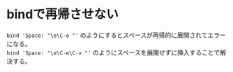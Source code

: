 # bindで再帰させない

`bind 'Space: "\e\C-e "'` のようにするとスペースが再帰的に展開されてエラーになる。  
`bind 'Space: "\e\C-e\C-v "'` のようにスペースを展開せずに挿入することで解決する。
